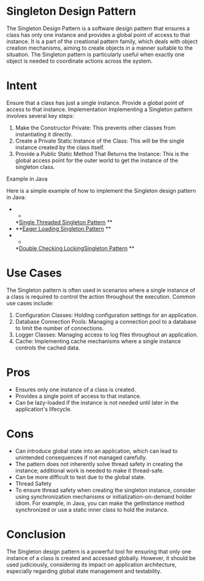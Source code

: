 # Singleton Design Pattern

The Singleton Design Pattern is a software design pattern that ensures a class has only one instance and provides a
global point of access to that instance. It is a part of the creational pattern family, which deals with object creation
mechanisms, aiming to create objects in a manner suitable to the situation. The Singleton pattern is particularly useful
when exactly one object is needed to coordinate actions across the system.

# Intent

Ensure that a class has just a single instance.
Provide a global point of access to that instance.
Implementation
Implementing a Singleton pattern involves several key steps:

1. Make the Constructor Private: This prevents other classes from instantiating it directly.
2. Create a Private Static Instance of the Class: This will be the single instance created by the class itself.
3. Provide a Public Static Method That Returns the Instance: This is the global access point for the outer world to get
   the instance of the singleton class.

Example in Java

Here is a simple example of how to implement the Singleton design pattern in Java:

* *
  *[Single Threaded Singleton Pattern](https://github.com/sidhant97/DesignDoctrine/tree/main/singleton/src/singleThreaded)
  **
* **[Eager Loading Singleton Pattern](https://github.com/sidhant97/DesignDoctrine/tree/main/singleton/src/eagerLoading)
  **
* *
  *[Double Checking LockingSingleton Pattern](https://github.com/sidhant97/DesignDoctrine/tree/main/singleton/src/doubleCheckLocking)
  **

# Use Cases

The Singleton pattern is often used in scenarios where a single instance of a class is required to control the action
throughout the execution. Common use cases include:

1. Configuration Classes: Holding configuration settings for an application.
2. Database Connection Pools: Managing a connection pool to a database to limit the number of connections.
3. Logger Classes: Managing access to log files throughout an application.
4. Cache: Implementing cache mechanisms where a single instance controls the cached data.

# Pros

* Ensures only one instance of a class is created.
* Provides a single point of access to that instance.
* Can be lazy-loaded if the instance is not needed until later in the application's lifecycle.

# Cons

* Can introduce global state into an application, which can lead to unintended consequences if not managed carefully.
* The pattern does not inherently solve thread safety in creating the instance; additional work is needed to make it
  thread-safe.
* Can be more difficult to test due to the global state.
* Thread Safety
* To ensure thread safety when creating the singleton instance, consider using synchronization mechanisms or
  initialization-on-demand holder idiom. For example, in Java, you can make the getInstance method synchronized or use a
  static inner class to hold the instance.

# Conclusion

The Singleton design pattern is a powerful tool for ensuring that only one instance of a class is created and accessed
globally. However, it should be used judiciously, considering its impact on application architecture, especially
regarding global state management and testability.